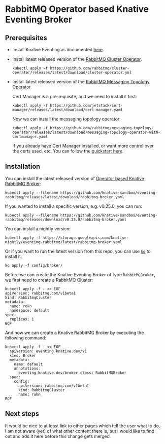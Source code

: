 # RabbitMQ Operator based Knative Eventing Broker

## Prerequisites

* Install Knative Eventing as documented [here](https://knative.dev/docs/install/).

* Install latest released version of the [RabbitMQ Cluster Operator](https://github.com/rabbitmq/cluster-operator).

    ```
    kubectl apply -f https://github.com/rabbitmq/cluster-operator/releases/latest/download/cluster-operator.yml
    ```

* Install latest released version of the [RabbitMQ Messaging Topology Operator](https://github.com/rabbitmq/messaging-topology-operator)

    Cert Manager is a pre-requisite, and we need to install it first:

    ```
    kubectl apply -f https://github.com/jetstack/cert-manager/releases/latest/download/cert-manager.yaml
    ```

    Now we can install the messaging topology operator:

    ```
    kubectl apply -f https://github.com/rabbitmq/messaging-topology-operator/releases/latest/download/messaging-topology-operator-with-certmanager.yaml
    ```

    If you already have Cert Manager installed, or want more control over the certs used, etc. You can follow the [quickstart here](https://github.com/rabbitmq/messaging-topology-operator#quickstart).

## Installation

You can install the latest released version of [Operator based Knative RabbitMQ Broker](https://github.com/knative-sandbox/eventing-rabbitmq/releases/):

```shell
kubectl apply --filename https://github.com/knative-sandbox/eventing-rabbitmq/releases/latest/download/rabbitmq-broker.yaml
```

If you wanted to install a specific version, e.g. v0.25.0, you can run:

```shell
kubectl apply --filename https://github.com/knative-sandbox/eventing-rabbitmq/releases/download/v0.25.0/rabbitmq-broker.yaml
```

You can install a nightly version:

```shell
kubectl apply -f https://storage.googleapis.com/knative-nightly/eventing-rabbitmq/latest/rabbitmq-broker.yaml
```

Or if you want to run the latest version from this repo, you can use [`ko`](https://github.com/google/ko) to install it.

```
ko apply -f config/broker/
```

Before we can create the Knative Eventing Broker of type `RabbitMQBroker`, we first need to create a RabbitMQ Cluster:

```shell
kubectl apply -f - << EOF
apiVersion: rabbitmq.com/v1beta1
kind: RabbitmqCluster
metadata:
  name: rokn
  namespace: default
spec:
  replicas: 1
EOF
```

And now we can create a Knative RabbitMQ Broker by executing the following command:

```shell
kubectl apply -f - << EOF
  apiVersion: eventing.knative.dev/v1
  kind: Broker
  metadata:
    name: default
    annotations:
      eventing.knative.dev/broker.class: RabbitMQBroker
  spec:
    config:
      apiVersion: rabbitmq.com/v1beta1
      kind: RabbitmqCluster
      name: rokn
EOF
```

## Next steps

It would be nice to at least link to other pages which tell the user what to do.
I am not aware (yet) of what other content there is, but I would like to find out and add it here before this change gets merged.
